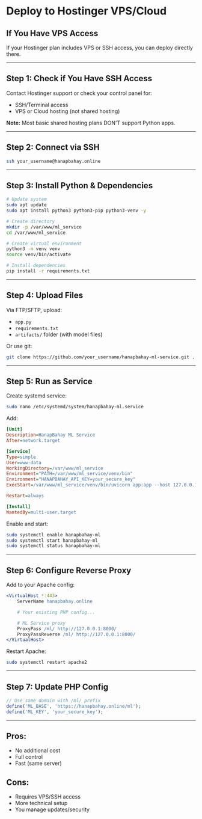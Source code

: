 # Deploy to Hostinger VPS/Cloud

## If You Have VPS Access

If your Hostinger plan includes VPS or SSH access, you can deploy directly there.

---

## Step 1: Check if You Have SSH Access

Contact Hostinger support or check your control panel for:
- SSH/Terminal access
- VPS or Cloud hosting (not shared hosting)

**Note:** Most basic shared hosting plans DON'T support Python apps.

---

## Step 2: Connect via SSH

```bash
ssh your_username@hanapbahay.online
```

---

## Step 3: Install Python & Dependencies

```bash
# Update system
sudo apt update
sudo apt install python3 python3-pip python3-venv -y

# Create directory
mkdir -p /var/www/ml_service
cd /var/www/ml_service

# Create virtual environment
python3 -m venv venv
source venv/bin/activate

# Install dependencies
pip install -r requirements.txt
```

---

## Step 4: Upload Files

Via FTP/SFTP, upload:
- `app.py`
- `requirements.txt`
- `artifacts/` folder (with model files)

Or use git:
```bash
git clone https://github.com/your_username/hanapbahay-ml-service.git .
```

---

## Step 5: Run as Service

Create systemd service:

```bash
sudo nano /etc/systemd/system/hanapbahay-ml.service
```

Add:
```ini
[Unit]
Description=HanapBahay ML Service
After=network.target

[Service]
Type=simple
User=www-data
WorkingDirectory=/var/www/ml_service
Environment="PATH=/var/www/ml_service/venv/bin"
Environment="HANAPBAHAY_API_KEY=your_secure_key"
ExecStart=/var/www/ml_service/venv/bin/uvicorn app:app --host 127.0.0.1 --port 8000

Restart=always

[Install]
WantedBy=multi-user.target
```

Enable and start:
```bash
sudo systemctl enable hanapbahay-ml
sudo systemctl start hanapbahay-ml
sudo systemctl status hanapbahay-ml
```

---

## Step 6: Configure Reverse Proxy

Add to your Apache config:

```apache
<VirtualHost *:443>
    ServerName hanapbahay.online

    # Your existing PHP config...

    # ML Service proxy
    ProxyPass /ml/ http://127.0.0.1:8000/
    ProxyPassReverse /ml/ http://127.0.0.1:8000/
</VirtualHost>
```

Restart Apache:
```bash
sudo systemctl restart apache2
```

---

## Step 7: Update PHP Config

```php
// Use same domain with /ml/ prefix
define('ML_BASE', 'https://hanapbahay.online/ml');
define('ML_KEY', 'your_secure_key');
```

---

## Pros:
- No additional cost
- Full control
- Fast (same server)

## Cons:
- Requires VPS/SSH access
- More technical setup
- You manage updates/security
